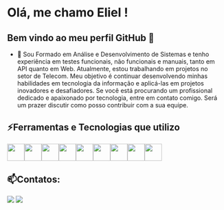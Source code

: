 # Olá, me chamo Eliel ! 
## Bem vindo ao meu perfil GitHub 👋

- 🔭 Sou Formado em Análise e Desenvolvimento de Sistemas e tenho experiência em testes funcionais, não funcionais e manuais, tanto em API quanto em Web. Atualmente, estou trabalhando em projetos no setor de Telecom. Meu objetivo é continuar desenvolvendo minhas habilidades em tecnologia da informação e aplicá-las em projetos inovadores e desafiadores. Se você está procurando um profissional dedicado e apaixonado por tecnologia, entre em contato comigo. Será um prazer discutir como posso contribuir com a sua equipe.

## ⚡Ferramentas e Tecnologias que utilizo

<img loading="lazy" src="https://cdn.jsdelivr.net/gh/devicons/devicon/icons/git/git-original.svg" width="40" height="40"/><img src="https://cdn.jsdelivr.net/gh/devicons/devicon@latest/icons/python/python-original-wordmark.svg" width="40" height="40" /><img src="https://cdn.jsdelivr.net/gh/devicons/devicon@latest/icons/javascript/javascript-original.svg"  width="40" height="40" /><img src="https://cdn.jsdelivr.net/gh/devicons/devicon@latest/icons/html5/html5-original-wordmark.svg" width="40" height="40" /><img src="https://cdn.jsdelivr.net/gh/devicons/devicon@latest/icons/cypressio/cypressio-original-wordmark.svg" width="40" height="40" /><img src="https://cdn.jsdelivr.net/gh/devicons/devicon@latest/icons/css3/css3-original-wordmark.svg" width="40" height="40" /><img src="https://cdn.jsdelivr.net/gh/devicons/devicon@latest/icons/selenium/selenium-original.svg" width="40" height="40" /><link rel="stylesheet" type='text/css' href="https://cdn.jsdelivr.net/gh/devicons/devicon@latest/devicon.min.css" width="40" height="40" /><img src="https://cdn.jsdelivr.net/gh/devicons/devicon@latest/icons/jira/jira-original-wordmark.svg"  width="40" height="40" /><img src="https://cdn.jsdelivr.net/gh/devicons/devicon@latest/icons/sqldeveloper/sqldeveloper-original.svg" width="40" height="40" />

## 📫Contatos:

<div>
<a href = "mailto:eliel.oliveira@aluno.faculdadeimpacta.com.br"><img loading="lazy" src="https://img.shields.io/badge/Gmail-D14836?style=for-the-badge&logo=gmail&logoColor=white" target="_blank"></a>
<a href="https://www.linkedin.com/in/elielmendes/" target="_blank"><img loading="lazy" src="https://img.shields.io/badge/-LinkedIn-%230077B5?style=for-the-badge&logo=linkedin&logoColor=white" target="_blank"></a>   
</div>
          
          
          
          
          
           
          
          
          
          
          
          

